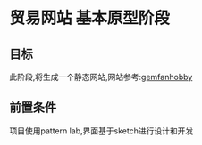 # 贸易网站 基本原型阶段

## 目标

此阶段,将生成一个静态网站,网站参考:[gemfanhobby](http://www.gemfanhobby.com/)

## 前置条件

项目使用pattern lab,界面基于sketch进行设计和开发